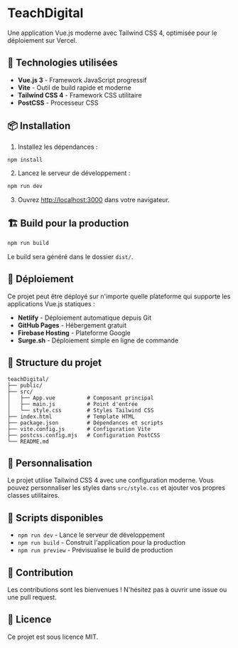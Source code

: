 # TeachDigital

Une application Vue.js moderne avec Tailwind CSS 4, optimisée pour le déploiement sur Vercel.

## 🚀 Technologies utilisées

- **Vue.js 3** - Framework JavaScript progressif
- **Vite** - Outil de build rapide et moderne
- **Tailwind CSS 4** - Framework CSS utilitaire
- **PostCSS** - Processeur CSS

## 📦 Installation

1. Installez les dépendances :
```bash
npm install
```

2. Lancez le serveur de développement :
```bash
npm run dev
```

3. Ouvrez [http://localhost:3000](http://localhost:3000) dans votre navigateur.

## 🏗️ Build pour la production

```bash
npm run build
```

Le build sera généré dans le dossier `dist/`.

## 🚀 Déploiement

Ce projet peut être déployé sur n'importe quelle plateforme qui supporte les applications Vue.js statiques :

- **Netlify** - Déploiement automatique depuis Git
- **GitHub Pages** - Hébergement gratuit
- **Firebase Hosting** - Plateforme Google
- **Surge.sh** - Déploiement simple en ligne de commande

## 📁 Structure du projet

```
teachDigital/
├── public/
├── src/
│   ├── App.vue          # Composant principal
│   ├── main.js          # Point d'entrée
│   └── style.css        # Styles Tailwind CSS
├── index.html           # Template HTML
├── package.json         # Dépendances et scripts
├── vite.config.js       # Configuration Vite
├── postcss.config.mjs   # Configuration PostCSS
└── README.md
```

## 🎨 Personnalisation

Le projet utilise Tailwind CSS 4 avec une configuration moderne. Vous pouvez personnaliser les styles dans `src/style.css` et ajouter vos propres classes utilitaires.

## 📝 Scripts disponibles

- `npm run dev` - Lance le serveur de développement
- `npm run build` - Construit l'application pour la production
- `npm run preview` - Prévisualise le build de production

## 🤝 Contribution

Les contributions sont les bienvenues ! N'hésitez pas à ouvrir une issue ou une pull request.

## 📄 Licence

Ce projet est sous licence MIT.
